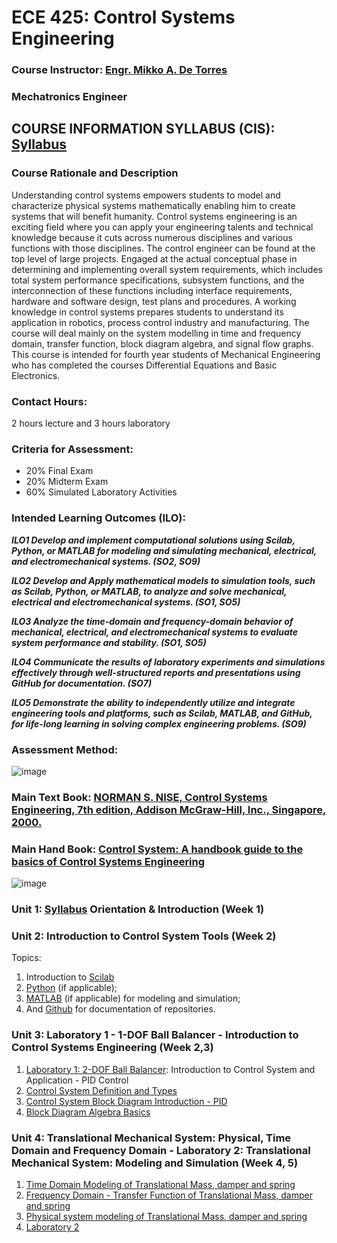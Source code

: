 # ECE 425: Control Systems Engineering

### Course Instructor: [Engr. Mikko A. De Torres](https://mikkodt.github.io/MikkoDT_Portfolio/)
###                    Mechatronics Engineer

## COURSE INFORMATION SYLLABUS (CIS): [Syllabus](https://github.com/MikkoDT/ECE_425_Control_System_Engineering_SirMikko/tree/main/ECE_425_2024-2025/Syllabus)

### Course Rationale and Description
Understanding control systems empowers students to model and characterize physical systems mathematically enabling him to create systems that will benefit humanity. Control systems engineering is an exciting field where you can apply your engineering talents and technical knowledge because it cuts across numerous disciplines and various functions with those disciplines. The control engineer can be found at the top level of large projects. Engaged at the actual conceptual phase in determining and implementing overall system requirements, which includes total system performance specifications, subsystem functions, and the interconnection of these functions including interface requirements, hardware and software design, test plans and procedures. A working knowledge in control systems prepares students to understand its application in robotics, process control industry and manufacturing. The course will deal mainly on the system modelling in time and frequency domain, transfer function, block diagram algebra, and signal flow graphs. This course is intended for fourth year students of Mechanical Engineering who has completed the courses Differential Equations and Basic Electronics. 

### Contact Hours: 
2 hours lecture and 3 hours laboratory
### Criteria for Assessment:
- 20% Final Exam
- 20% Midterm Exam
- 60% Simulated Laboratory Activities													

### Intended Learning Outcomes (ILO):
***ILO1	Develop and implement computational solutions using Scilab, Python, or MATLAB for modeling and simulating mechanical, electrical, and electromechanical systems. (SO2, SO9)***		

***ILO2	Develop and Apply mathematical models to simulation tools, such as Scilab, Python, or MATLAB, to analyze and solve mechanical, electrical and electromechanical systems. (SO1, SO5)***		

***ILO3	Analyze the time-domain and frequency-domain behavior of mechanical, electrical, and electromechanical systems to evaluate system performance and stability. (SO1, SO5)***			

***ILO4	Communicate the results of laboratory experiments and simulations effectively through well-structured reports and presentations using GitHub for documentation. (SO7)***		

***ILO5	Demonstrate the ability to independently utilize and integrate engineering tools and platforms, such as Scilab, MATLAB, and GitHub, for life-long learning in solving complex engineering problems. (SO9)***															

### Assessment Method:
![image](https://github.com/user-attachments/assets/5d1d6eeb-94da-4b35-ab2d-d66300f44231)

### Main Text Book: [NORMAN S. NISE, Control Systems Engineering, 7th edition, Addison McGraw-Hill, Inc., Singapore, 2000.](https://github.com/MikkoDT/ECE_425_Control_System_Engineering_SirMikko/tree/main/ECE_425_2024-2025/NORMAN%20S.%20NISE-Control%20Systems%20Engineering-6th%20edition)
### Main Hand Book: [Control System: A handbook guide to the basics of Control Systems Engineering](https://github.com/MikkoDT/ECE_425_Control_System_Engineering_SirMikko/tree/main/ECE_425_2024-2025/Control%20Systems%20Handbook)
																																
![image](https://github.com/user-attachments/assets/b226283b-d43f-43fb-be09-941978efcf1d)

### Unit 1: [Syllabus](https://github.com/MikkoDT/ECE_425_Control_System_Engineering_SirMikko/tree/main/ECE_425_2024-2025/Syllabus) Orientation & Introduction (Week 1)


### Unit 2: Introduction to Control System Tools (Week 2)
Topics:
1. Introduction to [Scilab](https://www.scilab.org/)
2. [Python](https://www.python.org/downloads/) (if applicable);
3. [MATLAB](https://ww2.mathworks.cn/en/) (if applicable) for modeling and simulation; 
4. And [Github](https://github.com/) for documentation of repositories.

### Unit 3: Laboratory 1 - 1-DOF Ball Balancer -  Introduction to Control Systems Engineering (Week 2,3)
1. [Laboratory 1: 2-DOF Ball Balancer](https://www.youtube.com/watch?v=YOPTksabdbM): Introduction to Control System and Application - PID Control
2. [Control System Definition and Types](https://github.com/MikkoDT/ECE_425_Control_System_Engineering_SirMikko/tree/main/ECE_425_2024-2025/Introduction%20to%20Control%20System)
3. [Control System Block Diagram Introduction - PID](https://www.youtube.com/watch?v=wkfEZmsQqiA&list=PLn8PRpmsu08pQBgjxYFXSsODEF3Jqmm-y)
4. [Block Diagram Algebra Basics](https://github.com/MikkoDT/ECE_425_Control_System_Engineering_SirMikko/blob/main/ECE_425_2024-2025/Introduction%20to%20Control%20System/Block%20Diagram%20Algebra%20Basics.pdf)

### Unit 4: Translational Mechanical System: Physical, Time Domain and Frequency Domain - Laboratory 2: Translational Mechanical System: Modeling and Simulation (Week 4, 5) 
1. [Time Domain Modeling of Translational Mass, damper and spring](https://github.com/MikkoDT/ECE_425_Control_System_Engineering_SirMikko/tree/main/ECE_425_2024-2025/Translational%20Mechanical%20System)
2. [Frequency Domain - Transfer Function of Translational Mass, damper and spring]()
3. [Physical system modeling of Translational Mass, damper and spring](https://github.com/MikkoDT/ECE_425_Control_System_Engineering_SirMikko/tree/main/ECE_425_2024-2025/MATLAB_materials/Physical_Systems_Modeling)
4. [Laboratory 2](https://github.com/MikkoDT/ECE_425_Control_System_Engineering_SirMikko/blob/main/ECE_425_2024-2025/Laboratory_Activities/Laboratory_2.mlx)
